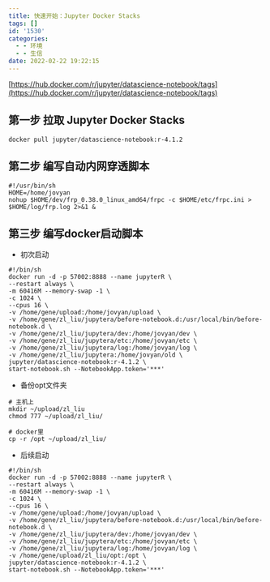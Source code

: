 ```yaml
---
title: 快速开始：Jupyter Docker Stacks
tags: []
id: '1530'
categories:
  - - 环境
  - - 生信
date: 2022-02-22 19:22:15
---
```


[https://hub.docker.com/r/jupyter/datascience-notebook/tags](https://hub.docker.com/r/jupyter/datascience-notebook/tags)

## 第一步 拉取 Jupyter Docker Stacks

```shell
docker pull jupyter/datascience-notebook:r-4.1.2
```

## 第二步 编写自动内网穿透脚本

```shell
#!/usr/bin/sh
HOME=/home/jovyan
nohup $HOME/dev/frp_0.38.0_linux_amd64/frpc -c $HOME/etc/frpc.ini > $HOME/log/frp.log 2>&1 &
```

## 第三步 编写docker启动脚本

*   初次启动

```shell
#!/bin/sh
docker run -d -p 57002:8888 --name jupyterR \
--restart always \
-m 60416M --memory-swap -1 \
-c 1024 \
--cpus 16 \
-v /home/gene/upload:/home/jovyan/upload \
-v /home/gene/zl_liu/jupytera/before-notebook.d:/usr/local/bin/before-notebook.d \
-v /home/gene/zl_liu/jupytera/dev:/home/jovyan/dev \
-v /home/gene/zl_liu/jupytera/etc:/home/jovyan/etc \
-v /home/gene/zl_liu/jupytera/log:/home/jovyan/log \
-v /home/gene/zl_liu/jupytera:/home/jovyan/old \
jupyter/datascience-notebook:r-4.1.2 \
start-notebook.sh --NotebookApp.token='***'
```

*   备份opt文件夹

```shell
# 主机上
mkdir ~/upload/zl_liu
chmod 777 ~/upload/zl_liu/

# docker里
cp -r /opt ~/upload/zl_liu/
```

*   后续启动

```shell
#!/bin/sh
docker run -d -p 57002:8888 --name jupyterR \
--restart always \
-m 60416M --memory-swap -1 \
-c 1024 \
--cpus 16 \
-v /home/gene/upload:/home/jovyan/upload \
-v /home/gene/zl_liu/jupytera/before-notebook.d:/usr/local/bin/before-notebook.d \
-v /home/gene/zl_liu/jupytera/dev:/home/jovyan/dev \
-v /home/gene/zl_liu/jupytera/etc:/home/jovyan/etc \
-v /home/gene/zl_liu/jupytera/log:/home/jovyan/log \
-v /home/gene/upload/zl_liu/opt:/opt \
jupyter/datascience-notebook:r-4.1.2 \
start-notebook.sh --NotebookApp.token='***'
```